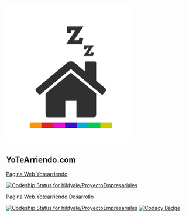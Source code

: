 ![alt text](https://raw.githubusercontent.com/hildyale/ProyectoEmpresariales/master/src/reyotearriendo/logo-3.png)
## YoTeArriendo.com

[Pagina Web Yotearriendo](https://yotearriendo.herokuapp.com/)

[ ![Codeship Status for hildyale/ProyectoEmpresariales](https://app.codeship.com/projects/363a2730-3833-0136-e49c-3e0052f26283/status?branch=master)](https://app.codeship.com/projects/289812)

[Pagina Web Yotearriendo Desarrollo](https://yotearriendodev.herokuapp.com/)

[ ![Codeship Status for hildyale/ProyectoEmpresariales](https://app.codeship.com/projects/363a2730-3833-0136-e49c-3e0052f26283/status?branch=develop)](https://app.codeship.com/projects/289812)
[![Codacy Badge](https://api.codacy.com/project/badge/Grade/1a4dce9681494ee7bac75669033af179)](https://www.codacy.com/app/yotearriendo/ProyectoEmpresariales?utm_source=github.com&amp;utm_medium=referral&amp;utm_content=hildyale/ProyectoEmpresariales&amp;utm_campaign=Badge_Grade)
